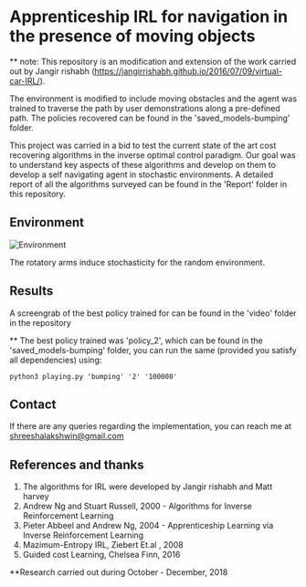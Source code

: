 # Apprenticeship IRL for navigation in the presence of moving objects

** note: This repository is an modification and extension of the work carried out by Jangir rishabh (https://jangirrishabh.github.io/2016/07/09/virtual-car-IRL/). 

The environment is modified to include moving obstacles and the agent was trained to traverse the path by user demonstrations along a pre-defined path. The policies recovered can be found in the 'saved_models-bumping' folder.

This project was carried in a bid to test the current state of the art cost recovering algorithms in the inverse optimal control paradigm. Our goal was to understand key aspects of these algorithms and develop on them to develop a self navigating agent in stochastic environments. A detailed report of all the algorithms surveyed can be found in the 'Report' folder in this repository. 


## Environment 

![Environment](https://github.com/test13234/IRL_Test.git/Images/Env.png)

The rotatory arms induce stochasticity for the random environment. 

## Results
 
A screengrab of the best policy trained for can be found in the 'video' folder in the repository

** The best policy trained was 'policy_2', which can be found in the 'saved_models-bumping' folder, you can run the same (provided you satisfy all dependencies) using: 

`python3 playing.py 'bumping' '2' '100000'`


## Contact

If there are any queries regarding the implementation, you can reach me at shreeshalakshwin@gmail.com

## References and thanks

1. The algorithms for IRL were developed by Jangir rishabh and Matt harvey
2. Andrew Ng and Stuart Russell, 2000 - Algorithms for Inverse Reinforcement Learning
3. Pieter Abbeel and Andrew Ng, 2004 - Apprenticeship Learning via Inverse Reinforcement Learning
4. Mazimum-Entropy IRL, Ziebert Et.al , 2008
5. Guided cost Learning, Chelsea Finn, 2016


**Research carried out during October - December, 2018 

